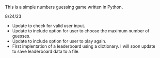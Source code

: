 This is a simple numbers guessing game written in Python.


8/24/23
- Update to check for valid user input.
- Update to include option for user to choose the maximum number of guesses. 
- Update to include option for user to play again. 
- First implentation of a leaderboard using a dictionary. I will soon update to save leaderboard data to a file.